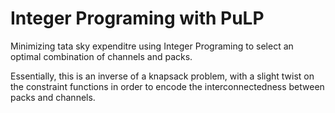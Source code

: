 # Integer Programing with PuLP
Minimizing tata sky expenditre using Integer Programing to select an optimal combination of channels and packs. 

Essentially, this is an inverse of a knapsack problem, with a slight twist on the constraint functions in order to encode the interconnectedness between packs and channels. 

